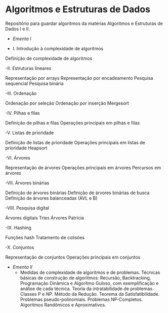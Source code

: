 # Algoritmos e Estruturas de Dados

Repositório para guardar algoritmos da matérias Algoritmos e Estruturas de Dados I e II.

- _Ementa I_

- I. Introdução à complexidade de algoritmos

Definição de complexidade de algoritmos

-II. Estruturas lineares

Representação por arrays
Representação por encadeamento
Pesquisa sequencial
Pesquisa binária

-III. Ordenação

Ordenação por seleção
Ordenação por inserção
Mergesort

-IV. Pilhas e filas

Definição de pilhas e filas
Operações principais em pilhas e filas

-V. Listas de prioridade

Definição de listas de prioridade
Operações principais em listas de prioridade
Heapsort

-VI. Árvores

Representação de árvores
Operações principais em árvores
Percursos em árvores

-VII. Árvores binárias

Definição de árvores binárias
Definição de árvores binárias de busca
Definição de árvores balanceadas (AVL e B)

-VIII. Pesquisa digital

Árvores digitais
Tries
Árvores Patrícia

-IX. Hashing

Funções hash
Tratamento de colisões

-X. Conjuntos

Representação de conjuntos
Operações principais em conjuntos


- _Ementa II_
  - Medidas de complexidade de algoritmos e de problemas. Técnicas básicas de construção de algoritmos: Recursão, Backtracking, Programação Dinâmica e Algoritmo Guloso, com exemplificação e análise de cada técnica. Teoria da intratabilidade de problemas. Classes P e NP. Método da Redução. Teorema da Satisfatibilidade. Problemas pseudo-polinomiais. Problemas NP-Completos. Algoritmos Randômicos e Aproximativos.
